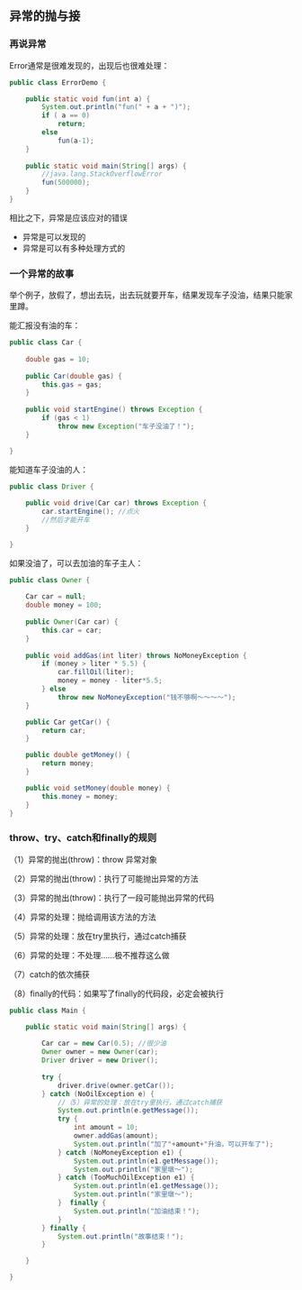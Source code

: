 ## 异常的抛与接

### 再说异常

Error通常是很难发现的，出现后也很难处理：

```java
public class ErrorDemo {

	public static void fun(int a) {
		System.out.println("fun(" + a + ")");
		if ( a == 0)
			return;
		else
			fun(a-1);
	}
	
	public static void main(String[] args) {
		//java.lang.StackOverflowError
		fun(500000);
	}
}
```

相比之下，异常是应该应对的错误

* 异常是可以发现的
* 异常是可以有多种处理方式的

### 一个异常的故事

举个例子，放假了，想出去玩，出去玩就要开车，结果发现车子没油，结果只能家里蹲。

能汇报没有油的车：

```java
public class Car {
	
	double gas = 10;
	
	public Car(double gas) {
		this.gas = gas;
	}
	
	public void startEngine() throws Exception {
		if (gas < 1)
			throw new Exception("车子没油了！");
	}

}
```

能知道车子没油的人：

```java
public class Driver {
	
	public void drive(Car car) throws Exception {
		car.startEngine(); //点火
		//然后才能开车
	}

}
```

如果没油了，可以去加油的车子主人：

```java
public class Owner {
	
	Car car = null;
	double money = 100;
	
	public Owner(Car car) {
		this.car = car;
	}
	
	public void addGas(int liter) throws NoMoneyException {
		if (money > liter * 5.5) {
			car.fillOil(liter);
			money = money - liter*5.5;
		} else
			throw new NoMoneyException("钱不够啊～～～～");
	}

	public Car getCar() {
		return car;
	}

	public double getMoney() {
		return money;
	}

	public void setMoney(double money) {
		this.money = money;
	}
} 
```

### throw、try、catch和finally的规则

（1）异常的抛出(throw)：throw 异常对象

（2）异常的抛出(throw)：执行了可能抛出异常的方法

（3）异常的抛出(throw)：执行了一段可能抛出异常的代码

（4）异常的处理：抛给调用该方法的方法

（5）异常的处理：放在try里执行，通过catch捕获

（6）异常的处理：不处理……极不推荐这么做

（7）catch的依次捕获

（8）finally的代码：如果写了finally的代码段，必定会被执行

```java
public class Main {

	public static void main(String[] args) {
		
		Car car = new Car(0.5); //很少油
		Owner owner = new Owner(car);		
		Driver driver = new Driver();
		
		try {
			driver.drive(owner.getCar());
		} catch (NoOilException e) {
			//（5）异常的处理：放在try里执行，通过catch捕获
			System.out.println(e.getMessage());
			try {
				int amount = 10;
				owner.addGas(amount);
				System.out.println("加了"+amount+"升油，可以开车了");
			} catch (NoMoneyException e1) {
				System.out.println(e1.getMessage());
				System.out.println("家里墩～");
			} catch (TooMuchOilException e1) {
				System.out.println(e1.getMessage());
				System.out.println("家里墩～");
			}  finally {
				System.out.println("加油结束！");
			}			
		} finally {
			System.out.println("故事结束！");
		}

	}

}
```

